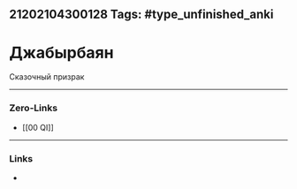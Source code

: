 21202104300128
Tags: #type_unfinished_anki 
---
# Джабырбаян

Сказочный призрак

---
### Zero-Links
- [[00 QI]]
---
### Links
-